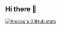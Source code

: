 ## Hi there 👋
[![Anurag's GitHub stats](https://github-readme-stats.vercel.app/api?username=cuc-chen)](https://github.com/anuraghazra/github-readme-stats)
<!--
![我的 GitHub 统计](https://github-readme-stats.vercel.app/api?username=cuc-chen&show_icons=true&theme=tokyonight&cache_seconds=0)


Here are some ideas to get you started:

- 🔭 I’m currently working on ...
- 🌱 I’m currently learning ...
- 👯 I’m looking to collaborate on ...
- 🤔 I’m looking for help with ...
- 💬 Ask me about ...
- 📫 How to reach me: ...
- 😄 Pronouns: ...
- ⚡ Fun fact: ...
-->
